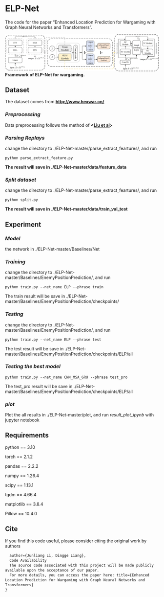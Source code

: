 # ELP-Net
The code for the paper “Enhanced Location Prediction for Wargaming with Graph Neural Networks and Transformers”.

![ELP-Net](./ELP-Net.jpg)
**Framework of ELP-Net for wargaming.**

## Dataset
The dataset comes from **<http://www.hexwar.cn/>**

### *Preprocessing*
Data preprocessing follows the method of  **<[Liu et al](https://github.com/daman043/AAGWS-Wargame-master.git)>**

### *Parsing Replays*
change the directory to ./ELP-Net-master/parse_extract_feartures/, and run
```
python parse_extract_feature.py
```
**The result will save in ./ELP-Net-master/data/feature_data**

### *Split dataset*
change the directory to ./ELP-Net-master/parse_extract_feartures/, and run
```
python split.py
```
**The result will save in ./ELP-Net-master/data/train_val_test**

## Experiment
### *Model*
the network in ./ELP-Net-master/Baselines/Net

### *Training*
change the directory to ./ELP-Net-master/Baselines/EnemyPositionPrediction/, and run
```
python train.py --net_name ELP --phrase train
```
The train result will be save in ./ELP-Net-master/Baselines/EnemyPositionPrediction/checkpoints/

### *Testing*
change the directory to ./ELP-Net-master/Baselines/EnemyPositionPrediction/, and run
```
python train.py --net_name ELP --phrase test
```
The test result will be save in ./ELP-Net-master/Baselines/EnemyPositionPrediction/checkpoints/ELP/all

### *Testing the best model*

```
python train.py --net_name CNN_MSA_GRU --phrase test_pro
```
The test_pro result will be save in ./ELP-Net-master/Baselines/EnemyPositionPrediction/checkpoints/ELP/all

### *plot*
Plot the all results in ./ELP-Net-master/plot, and run *result_plot_ipynb* with jupyter notebook

## Requirements
python == 3.10

torch == 2.1.2

pandas == 2.2.2

numpy == 1.26.4

scipy == 1.13.1

tqdm == 4.66.4

matplotlib == 3.8.4

Pillow == 10.4.0


## Cite
If you find this code useful, please consider citing the original work by authors
```
  author={Junliang Li, Dingge Liang},
  Code Availability
  The source code associated with this project will be made publicly available upon the acceptance of our paper.
  For more details, you can access the paper here: title={Enhanced Location Prediction for Wargaming with Graph Neural Networks and Transformers}
}
```
